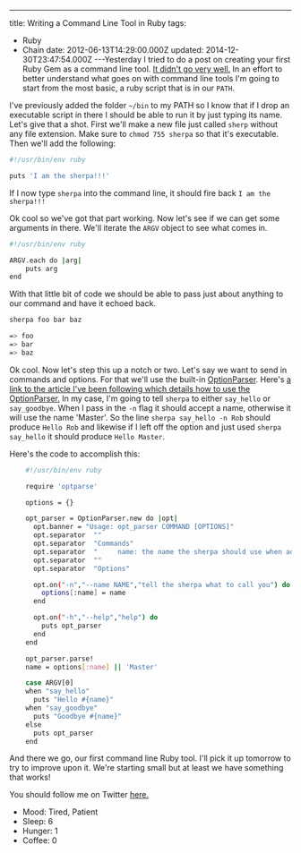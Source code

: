 ---
title: Writing a Command Line Tool in Ruby
tags:
  - Ruby
  - Chain
date: 2012-06-13T14:29:00.000Z
updated: 2014-12-30T23:47:54.000Z
---Yesterday I tried to do a post on creating your first Ruby Gem as a command line tool. [It didn't go very well.](http://robdodson.me/blog/2012/06/12/messing-around-with-gems/) In an effort to better understand what goes on with command line tools I'm going to start from the most basic, a ruby script that is in our `PATH`.

I've previously added the folder `~/bin` to my PATH so I know that if I drop an executable script in there I should be able to run it by just typing its name. Let's give that a shot. First we'll make a new file just called `sherp` without any file extension. Make sure to `chmod 755 sherpa` so that it's executable. Then we'll add the following:

```bash
#!/usr/bin/env ruby

puts 'I am the sherpa!!!'
```

If I now type `sherpa` into the command line, it should fire back `I am the sherpa!!!`

Ok cool so we've got that part working. Now let's see if we can get some arguments in there. We'll iterate the `ARGV` object to see what comes in.

```bash
#!/usr/bin/env ruby

ARGV.each do |arg|
    puts arg
end
```

With that little bit of code we should be able to pass just about anything to our command and have it echoed back.

```bash
sherpa foo bar baz

=> foo
=> bar
=> baz
```

Ok cool. Now let's step this up a notch or two. Let's say we want to send in commands and options. For that we'll use the built-in [OptionParser](http://ruby-doc.org/stdlib-1.9.3/libdoc/optparse/rdoc/OptionParser.html). Here's [a link to the article I've been following which details how to use the OptionParser.](http://rubylearning.com/blog/2011/01/03/how-do-i-make-a-command-line-tool-in-ruby/) In my case, I'm going to tell `sherpa` to either `say_hello` or `say_goodbye`. When I pass in the `-n` flag it should accept a name, otherwise it will use the name 'Master'. So the line `sherpa say_hello -n Rob` should produce `Hello Rob` and likewise if I left off the option and just used `sherpa say_hello` it should produce `Hello Master`.

Here's the code to accomplish this:

```bash
    #!/usr/bin/env ruby

    require 'optparse'

    options = {}

    opt_parser = OptionParser.new do |opt|
      opt.banner = "Usage: opt_parser COMMAND [OPTIONS]"
      opt.separator  ""
      opt.separator  "Commands"
      opt.separator  "     name: the name the sherpa should use when addressing you"
      opt.separator  ""
      opt.separator  "Options"

      opt.on("-n","--name NAME","tell the sherpa what to call you") do |name|
        options[:name] = name
      end

      opt.on("-h","--help","help") do
        puts opt_parser
      end
    end

    opt_parser.parse!
    name = options[:name] || 'Master'

    case ARGV[0]
    when "say_hello"
      puts "Hello #{name}"
    when "say_goodbye"
      puts "Goodbye #{name}"
    else
      puts opt_parser
    end
```

And there we go, our first command line Ruby tool. I'll pick it up tomorrow to try to improve upon it. We're starting small but at least we have something that works!

You should follow me on Twitter [here.](http://twitter.com/rob_dodson)

- Mood: Tired, Patient
- Sleep: 6
- Hunger: 1
- Coffee: 0
